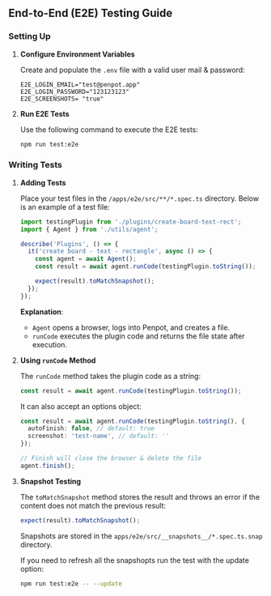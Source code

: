 ## End-to-End (E2E) Testing Guide

### Setting Up

1. **Configure Environment Variables**

   Create and populate the `.env` file with a valid user mail & password:

   ```env
   E2E_LOGIN_EMAIL="test@penpot.app"
   E2E_LOGIN_PASSWORD="123123123"
   E2E_SCREENSHOTS= "true"
   ```

2. **Run E2E Tests**

   Use the following command to execute the E2E tests:

   ```bash
   npm run test:e2e
   ```

### Writing Tests

1. **Adding Tests**

   Place your test files in the `/apps/e2e/src/**/*.spec.ts` directory. Below is an example of a test file:

   ```ts
   import testingPlugin from './plugins/create-board-text-rect';
   import { Agent } from './utils/agent';

   describe('Plugins', () => {
     it('create board - text - rectangle', async () => {
       const agent = await Agent();
       const result = await agent.runCode(testingPlugin.toString());

       expect(result).toMatchSnapshot();
     });
   });
   ```

   **Explanation**:

   - `Agent` opens a browser, logs into Penpot, and creates a file.
   - `runCode` executes the plugin code and returns the file state after execution.

2. **Using `runCode` Method**

   The `runCode` method takes the plugin code as a string:

   ```ts
   const result = await agent.runCode(testingPlugin.toString());
   ```

   It can also accept an options object:

   ```ts
   const result = await agent.runCode(testingPlugin.toString(), {
     autoFinish: false, // default: true
     screenshot: 'test-name', // default: ''
   });

   // Finish will close the browser & delete the file
   agent.finish();
   ```

3. **Snapshot Testing**

   The `toMatchSnapshot` method stores the result and throws an error if the content does not match the previous result:

   ```ts
   expect(result).toMatchSnapshot();
   ```

   Snapshots are stored in the `apps/e2e/src/__snapshots__/*.spec.ts.snap` directory.

   If you need to refresh all the snapshopts run the test with the update option:

   ```bash
   npm run test:e2e -- --update
   ```
